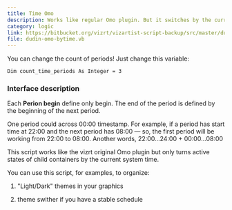 ```yaml
---
title: Time Omo
description: Works like regular Omo plugin. But it switches by the current time. You can define many periods.
category: logic
link: https://bitbucket.org/vizrt/vizartist-script-backup/src/master/dudin-omo/dudin-omo-bytime/
file: dudin-omo-bytime.vb
---
```


You can change the count of periods! Just change this variable:

```
Dim count_time_periods As Integer = 3
```


<interface-description image="time-omo-interface.png">

### Interface description

Each __Perion begin__ define only begin. The end of the period is defined by the beginning of the next period.

One period could across 00:00 timestamp. For example, if a period has start time at 22:00 and the next period has 08:00 — so, the first period will be working from 22:00 to 08:00. Another words, 22:00...24:00 + 00:00...08:00

</interface-description>

This script works like the vizrt original Omo plugin but only turns active states of child containers by the current system time.

You can use this script, for examples, to organize:

1. "Light/Dark" themes in your graphics

2. theme swither if you have a stable schedule

